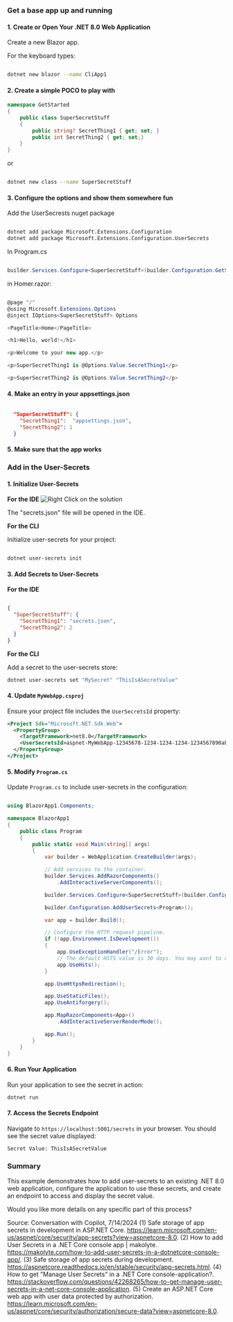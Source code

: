 ### Get a base app up and running

#### 1. Create or Open Your .NET 8.0 Web Application
Create a new Blazor app.

For the keyboard types:

```bash

dotnet new blazor --name CliApp1
```


#### 2. Create a simple POCO to play with

``` csharp
namespace GetStarted
{
    public class SuperSecretStuff
    {
        public string? SecretThing1 { get; set; }
        public int SecretThing2 { get; set;}
    }
}
```

or

```bash

dotnet new class --name SuperSecretStuff

```

#### 3. Configure the options and show them somewhere fun

Add the UserSecrests nuget package

```bash 

dotnet add package Microsoft.Extensions.Configuration
dotnet add package Microsoft.Extensions.Configuration.UserSecrets

```

In Program.cs

``` csharp

builder.Services.Configure<SuperSecretStuff>(builder.Configuration.GetSection("SuperSecretStuff"));

```

in Homer.razor:

```csharp

@page "/"
@using Microsoft.Extensions.Options
@inject IOptions<SuperSecretStuff> Options

<PageTitle>Home</PageTitle>

<h1>Hello, world!</h1>

<p>Welcome to your new app.</p>

<p>SuperSecretThing1 is @Options.Value.SecretThing1</p>

<p>SuperSecretThing2 is @Options.Value.SecretThing2</p>
```

#### 4. Make an entry in your appsettings.json

```json

  "SuperSecretStuff": {
    "SecretThing1":  "appsettings.json",
    "SecretThing2": 1
  }

  ```

#### 5. Make sure that the app works

### Add in the User-Secrets

#### 1. Initialize User-Secrets

**For the IDE**
![Right Click on the solution](../Assests/manage-user-secrets.png)

The "secrets.json" file will be opened in the IDE.

**For the CLI**

Initialize user-secrets for your project:

```bash

dotnet user-secrets init

```

#### 3. Add Secrets to User-Secrets

**For the IDE**

```json

{
  "SuperSecretStuff": {
    "SecretThing1": "secrets.json",
    "SecretThing2": 2
  }
}

```

**For the CLI**

Add a secret to the user-secrets store:
```bash
dotnet user-secrets set "MySecret" "ThisIsASecretValue"
```

#### 4. Update `MyWebApp.csproj`
Ensure your project file includes the `UserSecretsId` property:
```xml
<Project Sdk="Microsoft.NET.Sdk.Web">
  <PropertyGroup>
    <TargetFramework>net8.0</TargetFramework>
    <UserSecretsId>aspnet-MyWebApp-12345678-1234-1234-1234-1234567890ab</UserSecretsId>
  </PropertyGroup>
</Project>
```

#### 5. Modify `Program.cs`

Update `Program.cs` to include user-secrets in the configuration:

```csharp

using BlazorApp1.Components;

namespace BlazorApp1
{
    public class Program
    {
        public static void Main(string[] args)
        {
            var builder = WebApplication.CreateBuilder(args);

            // Add services to the container.
            builder.Services.AddRazorComponents()
                .AddInteractiveServerComponents();

            builder.Services.Configure<SuperSecretStuff>(builder.Configuration.GetSection("SuperSecretStuff"));

            builder.Configuration.AddUserSecrets<Program>();

            var app = builder.Build();

            // Configure the HTTP request pipeline.
            if (!app.Environment.IsDevelopment())
            {
                app.UseExceptionHandler("/Error");
                // The default HSTS value is 30 days. You may want to change this for production scenarios, see https://aka.ms/aspnetcore-hsts.
                app.UseHsts();
            }

            app.UseHttpsRedirection();

            app.UseStaticFiles();
            app.UseAntiforgery();

            app.MapRazorComponents<App>()
                .AddInteractiveServerRenderMode();

            app.Run();
        }
    }
}
```

#### 6. Run Your Application
Run your application to see the secret in action:
```bash
dotnet run
```

#### 7. Access the Secrets Endpoint
Navigate to `https://localhost:5001/secrets` in your browser. You should see the secret value displayed:
```
Secret Value: ThisIsASecretValue
```

### Summary
This example demonstrates how to add user-secrets to an existing .NET 8.0 web application, configure the application to use these secrets, and create an endpoint to access and display the secret value.

Would you like more details on any specific part of this process?

Source: Conversation with Copilot, 7/14/2024
(1) Safe storage of app secrets in development in ASP.NET Core. https://learn.microsoft.com/en-us/aspnet/core/security/app-secrets?view=aspnetcore-8.0.
(2) How to add User Secrets in a .NET Core console app | makolyte. https://makolyte.com/how-to-add-user-secrets-in-a-dotnetcore-console-app/.
(3) Safe storage of app secrets during development. https://aspnetcore.readthedocs.io/en/stable/security/app-secrets.html.
(4) How to get "Manage User Secrets" in a .NET Core console-application?. https://stackoverflow.com/questions/42268265/how-to-get-manage-user-secrets-in-a-net-core-console-application.
(5) Create an ASP.NET Core web app with user data protected by authorization. https://learn.microsoft.com/en-us/aspnet/core/security/authorization/secure-data?view=aspnetcore-8.0.